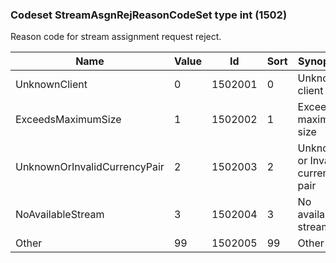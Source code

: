 ### Codeset StreamAsgnRejReasonCodeSet type int (1502)

Reason code for stream assignment request reject.

| Name                         | Value | Id      | Sort | Synopsis                         |
|------------------------------|-------|---------|------|----------------------------------|
| UnknownClient                | 0     | 1502001 | 0    | Unknown client                   |
| ExceedsMaximumSize           | 1     | 1502002 | 1    | Exceeds maximum size             |
| UnknownOrInvalidCurrencyPair | 2     | 1502003 | 2    | Unknown or Invalid currency pair |
| NoAvailableStream            | 3     | 1502004 | 3    | No available stream              |
| Other                        | 99    | 1502005 | 99   | Other                            |

